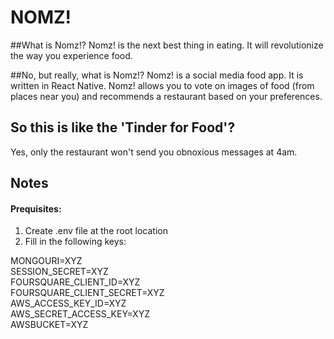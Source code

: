# NOMZ!

##What is Nomz!?
Nomz! is the next best thing in eating. It will revolutionize the way you experience food.

##No, but really, what is Nomz!?
Nomz! is a social media food app. It is written in React Native. Nomz! allows you to vote on images of food (from places near you) and recommends a restaurant based on your preferences.

## So this is like the 'Tinder for Food'?
Yes, only the restaurant won't send you obnoxious messages at 4am.

## Notes
#### Prequisites:  
1. Create .env file at the root location   
2. Fill in the following keys:  

MONGOURI=XYZ  
SESSION_SECRET=XYZ  
FOURSQUARE_CLIENT_ID=XYZ  
FOURSQUARE_CLIENT_SECRET=XYZ  
AWS_ACCESS_KEY_ID=XYZ  
AWS_SECRET_ACCESS_KEY=XYZ  
AWSBUCKET=XYZ  
